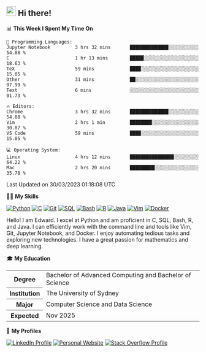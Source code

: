 ## <a href="#"><img src="https://media.giphy.com/media/hvRJCLFzcasrR4ia7z/giphy.gif" width="25px" height="25px"></a> Hi there!

<!--START_SECTION:waka-->
📊 **This Week I Spent My Time On** 

```text
💬 Programming Languages: 
Jupyter Notebook         3 hrs 32 mins       ██████████████░░░░░░░░░░░   54.08 % 
C                        1 hr 13 mins        █████░░░░░░░░░░░░░░░░░░░░   18.63 % 
TeX                      59 mins             ████░░░░░░░░░░░░░░░░░░░░░   15.05 % 
Other                    31 mins             ██░░░░░░░░░░░░░░░░░░░░░░░   07.99 % 
Text                     6 mins              ░░░░░░░░░░░░░░░░░░░░░░░░░   01.73 % 

🔥 Editors: 
Chrome                   3 hrs 32 mins       ██████████████░░░░░░░░░░░   54.08 % 
Vim                      2 hrs 1 min         ████████░░░░░░░░░░░░░░░░░   30.87 % 
VS Code                  59 mins             ████░░░░░░░░░░░░░░░░░░░░░   15.05 % 

💻 Operating System: 
Linux                    4 hrs 12 mins       ████████████████░░░░░░░░░   64.22 % 
Mac                      2 hrs 20 mins       █████████░░░░░░░░░░░░░░░░   35.78 % 
```


 Last Updated on 30/03/2023 01:18:08 UTC
<!--END_SECTION:waka-->

💪🏻 **My Skills**

[![Python](https://img.shields.io/badge/-Python-yellow?style=flat-square&logo=Python)](#)
[![C     ](https://img.shields.io/badge/-C-blue?style=flat-square&logo=C)](#)
[![Git   ](https://img.shields.io/badge/-Git-grey?style=flat-square&logo=Git)](#)
[![SQL   ](https://img.shields.io/badge/-SQL-grey?style=flat-square&logo=SQLite)](#)
[![Bash  ](https://img.shields.io/badge/-Bash-grey?style=flat-square&logo=GNU-Bash)](#)
[![R     ](https://img.shields.io/badge/-R-grey?style=flat-square&logo=R)](#)
[![Java  ](https://img.shields.io/badge/-Java-grey?style=flat-square&logo=OpenJDK)](#)
[![Vim   ](https://img.shields.io/badge/-Vim-grey?style=flat-square&logo=Vim)](#)
[![Docker](https://img.shields.io/badge/-Docker-grey?style=flat-square&logo=Docker)](#)

Hello! I am Edward. I excel at Python and am proficient in C, SQL, Bash, R, and
Java. I can efficiently work with the command line and tools like Vim, Git,
Jupyter Notebook, and Docker. I enjoy automating tedious tasks and exploring new
technologies. I have a great passion for mathematics and deep learning.

🎓 **My Education**

<table>
<tr>
    <th>Degree</th>
    <td>Bachelor of Advanced Computing and Bachelor of Science</td>
</tr>
<tr>
    <th>Institution</th>
    <td>The University of Sydney</td>
</tr>
<tr>
    <th>Major</th>
    <td>Computer Science and Data Science</td>
</tr>
<tr>
    <th>Expected</th>
    <td>Nov 2025</td>
</tr>
</table>

🔗 **My Profiles**

[![LinkedIn Profile](https://img.shields.io/badge/-LinkedIn-blue?style=social&logo=LinkedIn)](https://www.linkedin.com/in/edward-ji)
[![Personal Website](https://img.shields.io/badge/-Personal%20Website-blue?style=social&logo=Bootstrap)](https://edwardji.dev)
[![Stack Overflow Profile](https://img.shields.io/badge/-Stack%20Overflow-blue?style=social&logo=StackOverflow)](https://stackoverflow.com/users/11658924)
